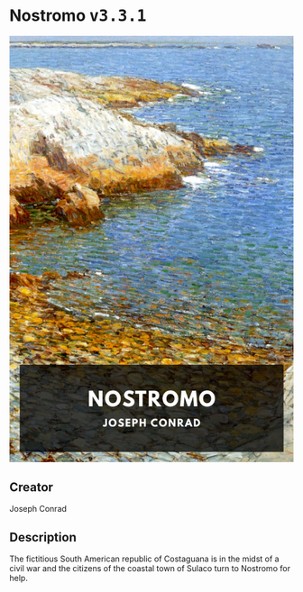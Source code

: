 
# Nostromo <kbd>v3.3.1</kbd>

<center>
  <img src="./cover-1024.jpg"/>
</center>

## Creator
Joseph Conrad

## Description
The fictitious South American republic of Costaguana is in the midst of a civil war and the citizens of the coastal town of Sulaco turn to Nostromo for help.
